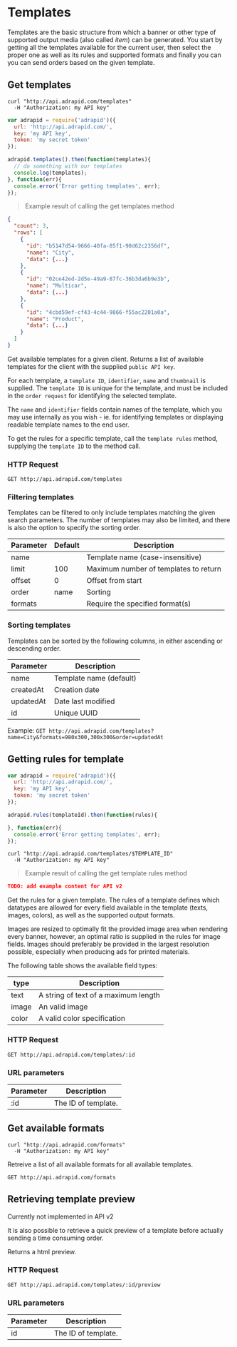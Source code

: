 # Templates

Templates are the basic structure from which a banner or other type of
supported output media (also called *item*) can be generated.
You start by getting all the templates available for the current user, then select the
proper one as well as its rules and supported formats and finally you can you can
send orders based on the given template.

## Get templates

```shell
curl "http://api.adrapid.com/templates"
  -H "Authorization: my API key"
```

```javascript
var adrapid = require('adrapid')({
  url: 'http://api.adrapid.com/',
  key: 'my API key',
  token: 'my secret token'
});

adrapid.templates().then(function(templates){
  // do something with our templates
  console.log(templates);
}, function(err){
  console.error('Error getting templates', err);
});

```

> Example result of calling the get templates method

```json
{
  "count": 3,
  "rows": [
    {
      "id": "b5147d54-9666-40fa-85f1-90d62c2356df",
      "name": "City",
      "data": {...}
    },
    {
      "id": "02ce42ed-2d5e-49a9-87fc-36b3da6b9e3b",
      "name": "Multicar",
      "data": {...}
    },
    {
      "id": "4cbd59ef-cf43-4c44-9866-f55ac2201a0a",
      "name": "Product",
      "data": {...}
    }
  ]
}
```

Get available templates for a given client. Returns a list of available templates for the client with the supplied `public API key`.

For each template, a `template ID`, `identifier`, `name` and `thumbnail` is supplied. The `template ID` is unique for the template, and must be included in the `order request` for identifying the selected template. 

The `name` and `identifier` fields contain names of the template, which you may use internally as you wish - ie. for identifying templates or displaying readable template names to the end user.

To get the rules for a specific template, call the `template rules` method, supplying the `template ID` to the method call.

### HTTP Request

`GET http://api.adrapid.com/templates`



### Filtering templates

Templates can be filtered to only include templates matching the given search parameters. The number of templates may also be limited, and there is also the option to specify the sorting order.


Parameter | Default | Description
--------- | ------- |-----------
name | | Template name (case-insensitive)
limit | 100 |  Maximum number of templates to return
offset | 0 | Offset from start
order | name | Sorting
formats | | Require the specified format(s)


### Sorting templates
Templates can be sorted by the following columns, in either ascending or descending order.

Parameter | Description
---------- | ----------
name | Template name (default)
createdAt | Creation date
updatedAt | Date last modified
id | Unique UUID


Example:
`GET http://api.adrapid.com/templates?name=City&formats=980x300,300x300&order=updatedAt`


## Getting rules for template

```javascript
var adrapid = require('adrapid')({
  url: 'http://api.adrapid.com/',
  key: 'my API key',
  token: 'my secret token'
});

adrapid.rules(templateId).then(function(rules){

}, function(err){
  console.error('Error getting templates', err);
});

```

```shell
curl "http://api.adrapid.com/templates/$TEMPLATE_ID"
  -H "Authorization: my API key"
```

> Example result of calling the get template rules method

```json
TODO: add example content for API v2
```

Get the rules for a given template. The rules of a template defines which datatypes are allowed for every field available in the template (texts, images, colors), as well as the supported output formats.

Images are resized to optimally fit the provided image area when rendering every banner, however, an optimal ratio is supplied in the rules for image fields. Images should preferably be provided in the largest resolution possible, especially when producing ads for printed materials.


The following table shows the available field types:

type | Description
--------- | -----------
text | A string of text of a maximum length
image | An valid image
color | A valid color specification

### HTTP Request

`GET http://api.adrapid.com/templates/:id`


### URL parameters

Parameter | Description
--------- | -----------
:id | The ID of template.


## Get available formats

```shell
curl "http://api.adrapid.com/formats"
  -H "Authorization: my API key"
```

Retreive a list of all available formats for all available templates.

`GET http://api.adrapid.com/formats`


## Retrieving template preview

<aside class="warning">Currently not implemented in API v2</aside>

It is also possible to retrieve a quick preview of a template before actually sending
a time consuming order.

Returns a html preview.


### HTTP Request

`GET http://api.adrapid.com/templates/:id/preview`

### URL parameters

Parameter | Description
--------- | -----------
id | The ID of template.

